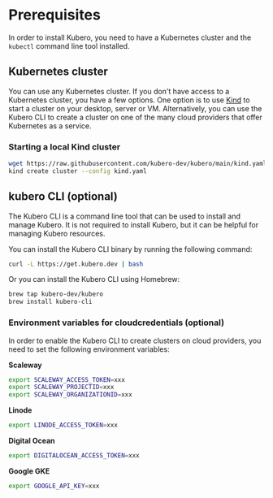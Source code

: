 # Prerequisites
In order to install Kubero, you need to have a Kubernetes cluster and the `kubectl` command line tool installed.

## Kubernetes cluster
You can use any Kubernetes cluster. If you don't have access to a Kubernetes cluster, you have a few options. One option is to use [Kind](https://kind.sigs.k8s.io/docs/user/quick-start/) to start a cluster on your desktop, server or VM. Alternatively, you can use the Kubero CLI to create a cluster on one of the many cloud providers that offer Kubernetes as a service.

### Starting a local Kind cluster

```bash
wget https://raw.githubusercontent.com/kubero-dev/kubero/main/kind.yaml
kind create cluster --config kind.yaml
```

## kubero CLI (optional)
The Kubero CLI is a command line tool that can be used to install and manage Kubero. It is not required to install Kubero, but it can be helpful for managing Kubero resources.

You can install the Kubero CLI binary by running the following command:

```bash
curl -L https://get.kubero.dev | bash
```

Or you can install the Kubero CLI using Homebrew:

```bash
brew tap kubero-dev/kubero
brew install kubero-cli
```

### Environment variables for cloudcredentials (optional)

In order to enable the Kubero CLI to create clusters on cloud providers, you need to set the following environment variables:

**Scaleway**
```bash
export SCALEWAY_ACCESS_TOKEN=xxx
export SCALEWAY_PROJECTID=xxx
export SCALEWAY_ORGANIZATIONID=xxx
```
**Linode**
```bash
export LINODE_ACCESS_TOKEN=xxx
```
**Digital Ocean**
```bash
export DIGITALOCEAN_ACCESS_TOKEN=xxx
```
**Google GKE**
```bash
export GOOGLE_API_KEY=xxx
```